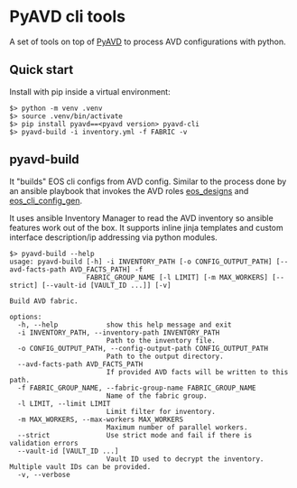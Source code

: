 # PyAVD cli tools

A set of tools on top of [PyAVD](https://avd.arista.com/4.8/docs/pyavd.html)
to process AVD configurations with python.

## Quick start

Install with pip inside a virtual environment:

```shell
$> python -m venv .venv
$> source .venv/bin/activate
$> pip install pyavd==<pyavd version> pyavd-cli
$> pyavd-build -i inventory.yml -f FABRIC -v
```

## pyavd-build

It "builds" EOS cli configs from AVD config. Similar to the process done by an ansible
playbook that invokes the AVD roles [eos_designs](https://avd.arista.com/4.8/roles/eos_designs/index.html) and
[eos_cli_config_gen](https://avd.arista.com/4.8/roles/eos_cli_config_gen/index.html).

It uses ansible Inventory Manager to read the AVD inventory so ansible features work out of the box.
It supports inline jinja templates and custom interface description/ip addressing via python modules.

```shell
$> pyavd-build --help
usage: pyavd-build [-h] -i INVENTORY_PATH [-o CONFIG_OUTPUT_PATH] [--avd-facts-path AVD_FACTS_PATH] -f
                   FABRIC_GROUP_NAME [-l LIMIT] [-m MAX_WORKERS] [--strict] [--vault-id [VAULT_ID ...]] [-v]

Build AVD fabric.

options:
  -h, --help            show this help message and exit
  -i INVENTORY_PATH, --inventory-path INVENTORY_PATH
                        Path to the inventory file.
  -o CONFIG_OUTPUT_PATH, --config-output-path CONFIG_OUTPUT_PATH
                        Path to the output directory.
  --avd-facts-path AVD_FACTS_PATH
                        If provided AVD facts will be written to this path.
  -f FABRIC_GROUP_NAME, --fabric-group-name FABRIC_GROUP_NAME
                        Name of the fabric group.
  -l LIMIT, --limit LIMIT
                        Limit filter for inventory.
  -m MAX_WORKERS, --max-workers MAX_WORKERS
                        Maximum number of parallel workers.
  --strict              Use strict mode and fail if there is validation errors
  --vault-id [VAULT_ID ...]
                        Vault ID used to decrypt the inventory. Multiple vault IDs can be provided.
  -v, --verbose
```
